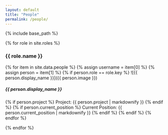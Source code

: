 ```yaml
---
layout: default
title: "People"
permalink: /people/
---
```


{% include base_path %}

{% for role in site.roles %}

### {{ role.name }}

{% for item in site.data.people %}
{% assign username = item[0] %}
{% assign person = item[1] %}
{% if person.role == role.key %}
![{{ person.display_name }}]({{ person.image }})
##### {{ person.display_name }}
{% if person.project %}
Project: {{ person.project | markdownify }}
{% endif %}
{% if person.current_position %}
Current Position: {{ person.current_position | markdownify }}
{% endif %}
{% endif %}
{% endfor %}

{% endfor %}